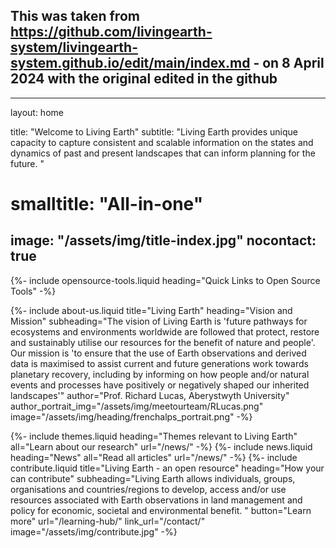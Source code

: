##  This was taken from https://github.com/livingearth-system/livingearth-system.github.io/edit/main/index.md - on 8 April 2024 with the original edited in the github

---
layout: home

title: "Welcome to Living Earth"
subtitle: "Living Earth provides unique capacity to capture consistent and scalable information on the states and dynamics of past and present landscapes that can inform planning for the future. ​"
# smalltitle: "All-in-one"
image: "/assets/img/title-index.jpg"
nocontact: true
---

{%-
include opensource-tools.liquid
heading="Quick Links to Open Source Tools"
-%}

{%-
include about-us.liquid
title="Living Earth"
heading="Vision and Mission"
subheading="The vision of Living Earth is 'future pathways for ecosystems and environments worldwide are followed that protect, restore and sustainably utilise our resources for the benefit of nature and people'.   Our mission is 'to ensure that the use of Earth observations and derived data is maximised to assist current and future generations work towards planetary recovery, including by informing on how people and/or natural events and processes have positively or negatively shaped our inherited landscapes'"
author="Prof. Richard Lucas, Aberystwyth University"
author_portrait_img="/assets/img/meetourteam/RLucas.png"
image="/assets/img/heading/frenchalps_portrait.png"
-%}

{%-
include themes.liquid
heading="Themes relevant to Living Earth"
all="Learn about our research"
url="/news/"
-%}
{%-
include news.liquid
heading="News"
all="Read all articles"
url="/news/"
-%}
{%-
include contribute.liquid
title="Living Earth - an open resource"
heading="How your can contribute"
subheading="Living Earth allows individuals, groups, organisations and countries/regions to develop, access and/or use resources associated with Earth observations in land management and policy for economic, societal and environmental benefit. "
button="Learn more" url="/learning-hub/"
link_url="/contact/"
image="/assets/img/contribute.jpg"
-%}
